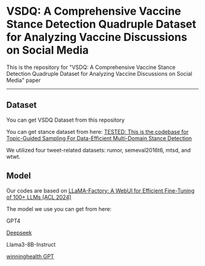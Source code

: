 # VSDQ: A Comprehensive Vaccine Stance Detection Quadruple Dataset for Analyzing Vaccine Discussions on Social Media



This is the repository for "VSDQ: A Comprehensive Vaccine Stance Detection Quadruple Dataset for Analyzing Vaccine Discussions on Social Media" paper

------



## Dataset

You can get VSDQ Dataset from this repository 

You can get stance dataset from here: [TESTED: This is the codebase for Topic-Guided Sampling For Data-Efficient Multi-Domain Stance Detection](https://github.com/copenlu/TESTED)

We utilized four tweet-related datasets: rumor, semeval2016t6, mtsd, and wtwt.



## Model

Our codes are based on [LLaMA-Factory: A WebUI for Efficient Fine-Tuning of 100+ LLMs (ACL 2024)](https://github.com/hiyouga/LLaMA-Factory)

The model we use you can get from here:

GPT4

[Deepseek](https://www.deepseek.com/)

Llama3-8B-Instruct

[winninghealth GPT](https://github.com/winninghealth/WiNGPT2)



